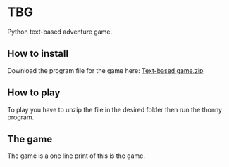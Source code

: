 # TBG
Python text-based adventure game.

## How to install
Download the program file for the game here: [Text-based game.zip](https://github.com/IsaacTish/TBG/files/6634242/Text-based.game.zip)

## How to play
To play you have to unzip the file in the desired folder then run the thonny program.

## The game
The game is a one line print of this is the game.
